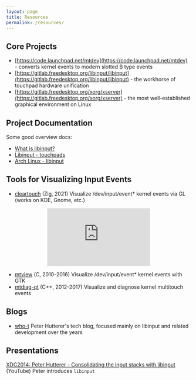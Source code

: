 ```yaml
---
layout: page
title: Resources
permalink: /resources/
---
```


## Core Projects

- [https://code.launchpad.net/mtdev](https://code.launchpad.net/mtdev) - converts kernel events to modern slotted B type events
- [https://gitlab.freedesktop.org/libinput/libinput](https://gitlab.freedesktop.org/libinput/libinput) - the workhorse of touchpad hardware unification
- [https://gitlab.freedesktop.org/xorg/xserver](https://gitlab.freedesktop.org/xorg/xserver) - the most well-established graphical environment on Linux


## Project Documentation

Some good overview docs:

- [What is libinput?](https://wayland.freedesktop.org/libinput/doc/latest/what-is-libinput.html)
- [Libinput - touchpads](https://wayland.freedesktop.org/libinput/doc/latest/touchpads.html#touchpads)
- [Arch Linux - libinput](https://wiki.archlinux.org/title/Libinput)

## Tools for Visualizing Input Events

- [cleartouch](https://github.com/canadaduane/cleartouch) (Zig, 2021) Visualize /dev/input/event* kernel events via GL (works on KDE, Gnome, etc.)
<div style="text-align:center">
    <iframe width="280" height="157" src="https://www.youtube.com/embed/Cpn_lILPhEM" title="YouTube video player" frameborder="0" allow="accelerometer; autoplay; clipboard-write; encrypted-media; gyroscope; picture-in-picture" allowfullscreen></iframe>
</div>

- [mtview](https://github.com/whot/mtview) (C, 2010-2016) Visualize /dev/input/event* kernel events with GTK
- [mtdiag-qt](https://github.com/bentiss/mtdiag-qt) (C++, 2012-2017) Visualize and diagnose kernel multitouch events


## Blogs

- [who-t](https://who-t.blogspot.com/) Peter Hutterer's tech blog, focused mainly on libinput and related development over the years


## Presentations

[XDC2014: Peter Hutterer - Consolidating the input stacks with libinput](https://www.youtube.com/watch?v=vxhdba4RS8s)
(YouTube) Peter introduces `libinput`
